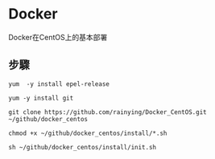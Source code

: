 # Docker #

Docker在CentOS上的基本部署

## 步驟 ##

```
yum  -y install epel-release
```

```
yum -y install git 
```

```
git clone https://github.com/rainying/Docker_CentOS.git ~/github/docker_centos
```

```
chmod +x ~/github/docker_centos/install/*.sh
```

```
sh ~/github/docker_centos/install/init.sh
```



